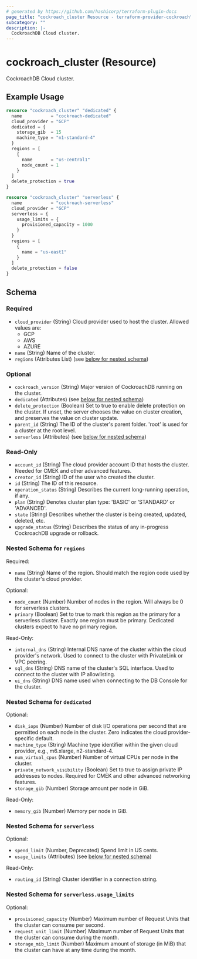 ```yaml
---
# generated by https://github.com/hashicorp/terraform-plugin-docs
page_title: "cockroach_cluster Resource - terraform-provider-cockroach"
subcategory: ""
description: |-
  CockroachDB Cloud cluster.
---
```


# cockroach_cluster (Resource)

CockroachDB Cloud cluster.

## Example Usage

```terraform
resource "cockroach_cluster" "dedicated" {
  name           = "cockroach-dedicated"
  cloud_provider = "GCP"
  dedicated = {
    storage_gib  = 15
    machine_type = "n1-standard-4"
  }
  regions = [
    {
      name       = "us-central1"
      node_count = 1
    }
  ]
  delete_protection = true
}

resource "cockroach_cluster" "serverless" {
  name           = "cockroach-serverless"
  cloud_provider = "GCP"
  serverless = {
    usage_limits = {
      provisioned_capacity = 1000
    }
  }
  regions = [
    {
      name = "us-east1"
    }
  ]
  delete_protection = false
}
```

<!-- schema generated by tfplugindocs -->
## Schema

### Required

- `cloud_provider` (String) Cloud provider used to host the cluster. Allowed values are:
  * GCP
  * AWS
  * AZURE
- `name` (String) Name of the cluster.
- `regions` (Attributes List) (see [below for nested schema](#nestedatt--regions))

### Optional

- `cockroach_version` (String) Major version of CockroachDB running on the cluster.
- `dedicated` (Attributes) (see [below for nested schema](#nestedatt--dedicated))
- `delete_protection` (Boolean) Set to true to enable delete protection on the cluster. If unset, the server chooses the value on cluster creation, and preserves the value on cluster update.
- `parent_id` (String) The ID of the cluster's parent folder. 'root' is used for a cluster at the root level.
- `serverless` (Attributes) (see [below for nested schema](#nestedatt--serverless))

### Read-Only

- `account_id` (String) The cloud provider account ID that hosts the cluster. Needed for CMEK and other advanced features.
- `creator_id` (String) ID of the user who created the cluster.
- `id` (String) The ID of this resource.
- `operation_status` (String) Describes the current long-running operation, if any.
- `plan` (String) Denotes cluster plan type: 'BASIC' or 'STANDARD' or 'ADVANCED'.
- `state` (String) Describes whether the cluster is being created, updated, deleted, etc.
- `upgrade_status` (String) Describes the status of any in-progress CockroachDB upgrade or rollback.

<a id="nestedatt--regions"></a>
### Nested Schema for `regions`

Required:

- `name` (String) Name of the region. Should match the region code used by the cluster's cloud provider.

Optional:

- `node_count` (Number) Number of nodes in the region. Will always be 0 for serverless clusters.
- `primary` (Boolean) Set to true to mark this region as the primary for a serverless cluster. Exactly one region must be primary. Dedicated clusters expect to have no primary region.

Read-Only:

- `internal_dns` (String) Internal DNS name of the cluster within the cloud provider's network. Used to connect to the cluster with PrivateLink or VPC peering.
- `sql_dns` (String) DNS name of the cluster's SQL interface. Used to connect to the cluster with IP allowlisting.
- `ui_dns` (String) DNS name used when connecting to the DB Console for the cluster.


<a id="nestedatt--dedicated"></a>
### Nested Schema for `dedicated`

Optional:

- `disk_iops` (Number) Number of disk I/O operations per second that are permitted on each node in the cluster. Zero indicates the cloud provider-specific default.
- `machine_type` (String) Machine type identifier within the given cloud provider, e.g., m6.xlarge, n2-standard-4.
- `num_virtual_cpus` (Number) Number of virtual CPUs per node in the cluster.
- `private_network_visibility` (Boolean) Set to true to assign private IP addresses to nodes. Required for CMEK and other advanced networking features.
- `storage_gib` (Number) Storage amount per node in GiB.

Read-Only:

- `memory_gib` (Number) Memory per node in GiB.


<a id="nestedatt--serverless"></a>
### Nested Schema for `serverless`

Optional:

- `spend_limit` (Number, Deprecated) Spend limit in US cents.
- `usage_limits` (Attributes) (see [below for nested schema](#nestedatt--serverless--usage_limits))

Read-Only:

- `routing_id` (String) Cluster identifier in a connection string.

<a id="nestedatt--serverless--usage_limits"></a>
### Nested Schema for `serverless.usage_limits`

Optional:

- `provisioned_capacity` (Number) Maximum number of Request Units that the cluster can consume per second.
- `request_unit_limit` (Number) Maximum number of Request Units that the cluster can consume during the month.
- `storage_mib_limit` (Number) Maximum amount of storage (in MiB) that the cluster can have at any time during the month.
